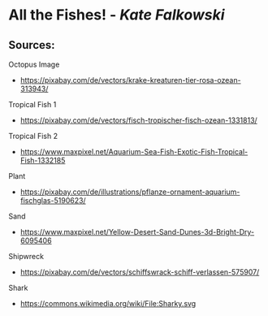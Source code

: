 # All the Fishes! - *Kate Falkowski*
## Sources:
Octopus Image
- https://pixabay.com/de/vectors/krake-kreaturen-tier-rosa-ozean-313943/

Tropical Fish 1
- https://pixabay.com/de/vectors/fisch-tropischer-fisch-ozean-1331813/ 

Tropical Fish 2
- https://www.maxpixel.net/Aquarium-Sea-Fish-Exotic-Fish-Tropical-Fish-1332185 

Plant
- https://pixabay.com/de/illustrations/pflanze-ornament-aquarium-fischglas-5190623/

Sand
- https://www.maxpixel.net/Yellow-Desert-Sand-Dunes-3d-Bright-Dry-6095406

Shipwreck
- https://pixabay.com/de/vectors/schiffswrack-schiff-verlassen-575907/

Shark
- https://commons.wikimedia.org/wiki/File:Sharky.svg